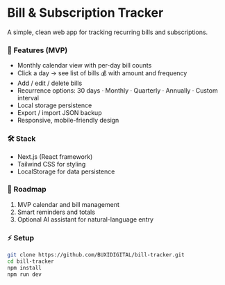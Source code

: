 # Bill & Subscription Tracker

A simple, clean web app for tracking recurring bills and subscriptions.

### 🧩 Features (MVP)
- Monthly calendar view with per-day bill counts  
- Click a day → see list of bills 💰 with amount and frequency  
- Add / edit / delete bills  
- Recurrence options: 30 days · Monthly · Quarterly · Annually · Custom interval  
- Local storage persistence  
- Export / import JSON backup  
- Responsive, mobile-friendly design  

### 🛠 Stack
- Next.js (React framework)  
- Tailwind CSS for styling  
- LocalStorage for data persistence  

### 🚀 Roadmap
1. MVP calendar and bill management  
2. Smart reminders and totals  
3. Optional AI assistant for natural-language entry  

### ⚡ Setup
```bash
git clone https://github.com/BUXIDIGITAL/bill-tracker.git
cd bill-tracker
npm install
npm run dev

